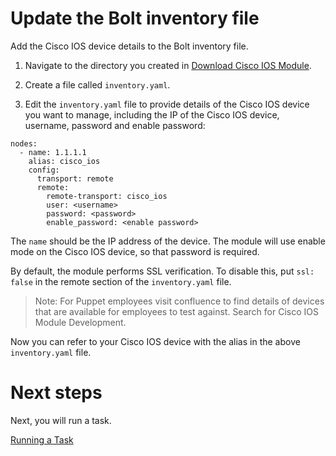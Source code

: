 # Update the Bolt inventory file

Add the Cisco IOS device details to the Bolt inventory file.

1. Navigate to the directory you created in [Download Cisco IOS Module](./../02-download-cisco-ios-module/README.md).

2. Create a file called `inventory.yaml`.

3. Edit the `inventory.yaml` file to provide details of the Cisco IOS device you want to manage, including the IP of the Cisco IOS device, username, password and enable password: 

```
nodes:
  - name: 1.1.1.1
    alias: cisco_ios
    config:
      transport: remote
      remote:
        remote-transport: cisco_ios
        user: <username>
        password: <password>
        enable_password: <enable password>
```

The `name` should be the IP address of the device. The module will use enable mode on the Cisco IOS device, so that password is required.

By default, the module performs SSL verification. To disable this, put `ssl: false` in the remote section of the `inventory.yaml` file. 

> Note: For Puppet employees visit confluence to find details of devices that are available for employees to test against. Search for Cisco IOS Module Development.

Now you can refer to your Cisco IOS device with the alias in the above `inventory.yaml` file.

# Next steps

Next, you will run a task.

[Running a Task](./../04-running-a-task/README.md)
